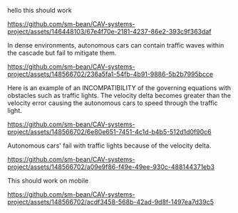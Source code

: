 hello this should work 

https://github.com/sm-bean/CAV-systems-project/assets/146448103/67e4f70e-2181-4237-86e2-393c9f363daf

In dense environments, autonomous cars can contain traffic waves within the cascade but fail to mitigate them.

https://github.com/sm-bean/CAV-systems-project/assets/148566702/236a5fa1-54fb-4b91-9886-5b2b7995bcce

Here is an example of an INCOMPATIBILITY of the governing equations with obstacles such as traffic lights.
The velocity delta becomes greater than the velocity error causing the autonomous cars to speed through the traffic light.

https://github.com/sm-bean/CAV-systems-project/assets/148566702/6e80e651-7451-4c1d-b4b5-512d1d0f90c6

Autonomous cars' fail with traffic lights because of the velocity delta.

https://github.com/sm-bean/CAV-systems-project/assets/148566702/a09e9f86-f49e-49ee-930c-488144371eb3

This should work on mobile



https://github.com/sm-bean/CAV-systems-project/assets/148566702/acdf3458-568b-42ad-9d8f-1497ea7d39c5









